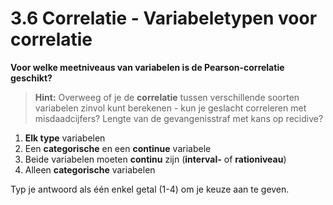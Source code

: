# 3.6 Correlatie - Variabeletypen voor correlatie

**Voor welke meetniveaus van variabelen is de Pearson-correlatie geschikt?**

> **Hint:** Overweeg of je de **correlatie** tussen verschillende soorten variabelen zinvol kunt berekenen - kun je geslacht correleren met misdaadcijfers? Lengte van de gevangenisstraf met kans op recidive?

1. **Elk type** variabelen
2. Een **categorische** en een **continue** variabele
3. Beide variabelen moeten **continu** zijn (**interval-** of **rationiveau**)
4. Alleen **categorische** variabelen

Typ je antwoord als één enkel getal (1-4) om je keuze aan te geven.